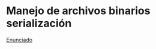 # Manejo de archivos binarios serialización

[Enunciado](https://docs.google.com/document/d/1dv9i_v45cXaWNeDz0Y89YGIx7yP-hR9I/preview)
